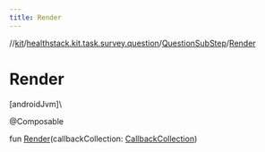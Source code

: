 ```yaml
---
title: Render
---
```

//[kit](../../../index.html)/[healthstack.kit.task.survey.question](../index.html)/[QuestionSubStep](index.html)/[Render](-render.html)



# Render



[androidJvm]\




@Composable



fun [Render](-render.html)(callbackCollection: [CallbackCollection](../../healthstack.kit.task.base/-callback-collection/index.html))




